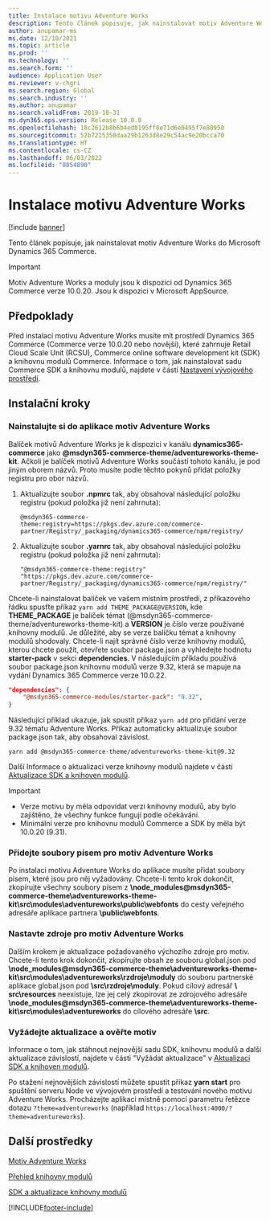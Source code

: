 ```yaml
---
title: Instalace motivu Adventure Works
description: Tento článek popisuje, jak nainstalovat motiv Adventure Works do Microsoft Dynamics 365 Commerce.
author: anupamar-ms
ms.date: 12/10/2021
ms.topic: article
ms.prod: ''
ms.technology: ''
ms.search.form: ''
audience: Application User
ms.reviewer: v-chgri
ms.search.region: Global
ms.search.industry: ''
ms.author: anupamar
ms.search.validFrom: 2019-10-31
ms.dyn365.ops.version: Release 10.0.8
ms.openlocfilehash: 18c2612b8b6b4ed8195ff8e71d6e0495f7e80950
ms.sourcegitcommit: 52b7225350daa29b1263d8e29c54ac9e20bcca70
ms.translationtype: HT
ms.contentlocale: cs-CZ
ms.lasthandoff: 06/03/2022
ms.locfileid: "8854890"
---
```

# <a name="install-the-adventure-works-theme"></a>Instalace motivu Adventure Works

[!include [banner](includes/banner.md)]

Tento článek popisuje, jak nainstalovat motiv Adventure Works do Microsoft Dynamics 365 Commerce. 

> [!IMPORTANT]
> Motiv Adventure Works a moduly jsou k dispozici od Dynamics 365 Commerce verze 10.0.20. Jsou k dispozici v Microsoft AppSource.

## <a name="prerequisites"></a>Předpoklady

Před instalací motivu Adventure Works musíte mít prostředí Dynamics 365 Commerce (Commerce verze 10.0.20 nebo novější), které zahrnuje Retail Cloud Scale Unit (RCSU), Commerce online software development kit (SDK) a knihovnu modulů Commerce. Informace o tom, jak nainstalovat sadu Commerce SDK a knihovnu modulů, najdete v části [Nastavení vývojového prostředí](e-commerce-extensibility/setup-dev-environment.md). 

## <a name="installation-steps"></a>Instalační kroky

### <a name="install-the-adventure-works-theme-in-your-application"></a>Nainstalujte si do aplikace motiv Adventure Works

Balíček motivů Adventure Works je k dispozici v kanálu **dynamics365-commerce** jako **@msdyn365-commerce-theme/adventureworks-theme-kit**. Ačkoli je balíček motivů Adventure Works součástí tohoto kanálu, je pod jiným oborem názvů. Proto musíte podle těchto pokynů přidat položky registru pro obor názvů.

1. Aktualizujte soubor **.npmrc** tak, aby obsahoval následující položku registru (pokud položka již není zahrnuta):

    `@msdyn365-commerce-theme:registry=https://pkgs.dev.azure.com/commerce-partner/Registry/_packaging/dynamics365-commerce/npm/registry/`

1. Aktualizujte soubor **.yarnrc** tak, aby obsahoval následující položku registru (pokud položka již není zahrnuta):

    `"@msdyn365-commerce-theme:registry" "https://pkgs.dev.azure.com/commerce-partner/Registry/_packaging/dynamics365-commerce/npm/registry/"`  
    
Chcete-li nainstalovat balíček ve vašem místním prostředí, z příkazového řádku spusťte příkaz `yarn add THEME_PACKAGE@VERSION`, kde **THEME_PACKAGE** je balíček témat (@msdyn365-commerce-theme/adventureworks-theme-kit) a **VERSION** je číslo verze používané knihovny modulů. Je důležité, aby se verze balíčku témat a knihovny modulů shodovaly. Chcete-li najít správné číslo verze knihovny modulů, kterou chcete použít, otevřete soubor package.json a vyhledejte hodnotu **starter-pack** v sekci **dependencies**. V následujícím příkladu používá soubor package.json knihovnu modulů verze 9.32, která se mapuje na vydání Dynamics 365 Commerce verze 10.0.22.  

```json
"dependencies": {
    "@msdyn365-commerce-modules/starter-pack": "9.32",
}
```

Následující příklad ukazuje, jak spustit příkaz `yarn add` pro přidání verze 9.32 tématu Adventure Works. Příkaz automaticky aktualizuje soubor package.json tak, aby obsahoval závislost.

`yarn add @msdyn365-commerce-theme/adventureworks-theme-kit@9.32`

Další Informace o aktualizaci verze knihovny modulů najdete v části [Aktualizace SDK a knihoven modulů](e-commerce-extensibility/sdk-updates.md). 

> [!IMPORTANT]
> - Verze motivu by měla odpovídat verzi knihovny modulů, aby bylo zajištěno, že všechny funkce fungují podle očekávání. 
> - Minimální verze pro knihovnu modulů Commerce a SDK by měla být 10.0.20 (9.31). 

### <a name="add-the-font-files-for-the-adventure-works-theme"></a>Přidejte soubory písem pro motiv Adventure Works

Po instalaci motivu Adventure Works do aplikace musíte přidat soubory písem, které jsou pro něj vyžadovány. Chcete-li tento krok dokončit, zkopírujte všechny soubory písem z **\node_modules@msdyn365-commerce-theme\adventureworks-theme-kit\src\modules\adventureworks\public\webfonts** do cesty veřejného adresáře aplikace partnera **\public\webfonts**.

### <a name="set-up-the-resources-for-the-adventure-works-theme"></a>Nastavte zdroje pro motiv Adventure Works

Dalším krokem je aktualizace požadovaného výchozího zdroje pro motiv. Chcete-li tento krok dokončit, zkopírujte obsah ze souboru global.json pod **\node_modules@msdyn365-commerce-theme\adventureworks-theme-kit\src\modules\adventureworks\rzdroje\moduly** do souboru partnerské aplikace global.json pod **\src\rzdroje\moduly**. Pokud cílový adresář **\ src\resources** neexistuje, lze jej celý zkopírovat ze zdrojového adresáře **\node_modules@msdyn365-commerce-theme\adventureworks-theme-kit\src\modules\adventureworks** do cílového adresáře **\src**.

### <a name="pull-updates-and-validate-the-theme"></a>Vyžádejte aktualizace a ověřte motiv

Informace o tom, jak stáhnout nejnovější sadu SDK, knihovnu modulů a další aktualizace závislostí, najdete v části "Vyžádat aktualizace" v [Aktualizaci SDK a knihoven modulů](e-commerce-extensibility/sdk-updates.md#pull-updates).

Po stažení nejnovějších závislostí můžete spustit příkaz **yarn start** pro spuštění serveru Node ve vývojovém prostředí a testování nového motivu Adventure Works. Procházejte aplikaci místně pomocí parametru řetězce dotazu `?theme=adventureworks` (například `https://localhost:4000/?theme=adventureworks`).

## <a name="additional-resources"></a>Další prostředky

[Motiv Adventure Works](adventure-works-theme.md)

[Přehled knihovny modulů](starter-kit-overview.md)

[SDK a aktualizace knihovny modulů](e-commerce-extensibility/sdk-updates.md)

[!INCLUDE[footer-include](../includes/footer-banner.md)]
